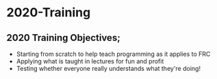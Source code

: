 # 2020-Training
## 2020 Training Objectives;
- Starting from scratch to help teach programming as it applies to FRC
- Applying what is taught in lectures for fun and profit
- Testing whether everyone really understands what they're doing!